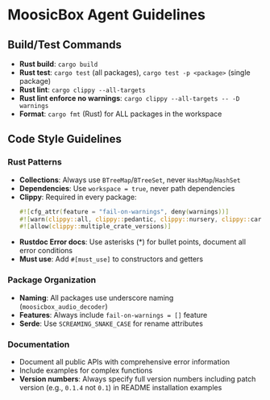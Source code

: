 # MoosicBox Agent Guidelines

## Build/Test Commands

- **Rust build**: `cargo build`
- **Rust test**: `cargo test` (all packages), `cargo test -p <package>` (single package)
- **Rust lint**: `cargo clippy --all-targets`
- **Rust lint enforce no warnings**: `cargo clippy --all-targets -- -D warnings`
- **Format**: `cargo fmt` (Rust) for ALL packages in the workspace

## Code Style Guidelines

### Rust Patterns

- **Collections**: Always use `BTreeMap`/`BTreeSet`, never `HashMap`/`HashSet`
- **Dependencies**: Use `workspace = true`, never path dependencies
- **Clippy**: Required in every package:
    ```rust
    #![cfg_attr(feature = "fail-on-warnings", deny(warnings))]
    #![warn(clippy::all, clippy::pedantic, clippy::nursery, clippy::cargo)]
    #![allow(clippy::multiple_crate_versions)]
    ```
- **Rustdoc Error docs**: Use asterisks (\*) for bullet points, document all error conditions
- **Must use**: Add `#[must_use]` to constructors and getters

### Package Organization

- **Naming**: All packages use underscore naming (`moosicbox_audio_decoder`)
- **Features**: Always include `fail-on-warnings = []` feature
- **Serde**: Use `SCREAMING_SNAKE_CASE` for rename attributes

### Documentation

- Document all public APIs with comprehensive error information
- Include examples for complex functions
- **Version numbers**: Always specify full version numbers including patch version (e.g., `0.1.4` not `0.1`) in README installation examples
